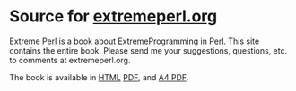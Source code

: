 # Source for [extremeperl.org](https://www.extremeperl.org)

Extreme Perl is a book about
[ExtremeProgramming](https://www.extremeprogramming.org) in [Perl](https://www.perl.org).
This site contains the entire book.  Please send me your suggestions,
questions, etc. to comments at extremeperl.org.

The book is available in
[HTML](https://www.extremeperl.org/bk/preface.html)
[PDF](https://www.extremeperl.org/f/extremeperl.pdf),
and [A4 PDF](https://www.extremeperl.org/f/extremeperl-a4.pdf).
